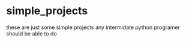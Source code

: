 # simple_projects
these are just some simple projects any intermidate python programer should be able to do
